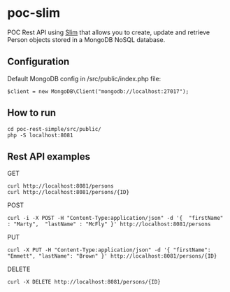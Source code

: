 # poc-slim
POC Rest API using [Slim](http://www.slimframework.com/) that allows you to create, update and retrieve Person objects stored in a MongoDB NoSQL database.

## Configuration
Default MongoDB config in /src/public/index.php file:

```
$client = new MongoDB\Client("mongodb://localhost:27017");
```

## How to run
```
cd poc-rest-simple/src/public/
php -S localhost:8081
```

## Rest API examples
GET
```
curl http://localhost:8081/persons
curl http://localhost:8081/persons/{ID}
```

POST
```
curl -i -X POST -H "Content-Type:application/json" -d '{  "firstName" : "Marty",  "lastName" : "McFly" }' http://localhost:8081/persons
```

PUT
```
curl -X PUT -H "Content-Type:application/json" -d '{ "firstName": "Emmett", "lastName": "Brown" }' http://localhost:8081/persons/{ID}
```

DELETE
```
curl -X DELETE http://localhost:8081/persons/{ID}
```

